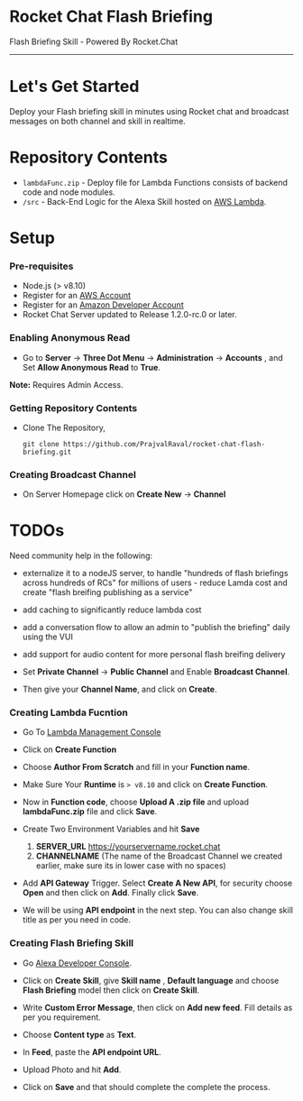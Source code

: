# Rocket Chat Flash Briefing
Flash Briefing Skill - Powered By Rocket.Chat

***

# Let's Get Started

Deploy your Flash briefing skill in minutes using Rocket chat and broadcast messages on both channel and skill in realtime.

# Repository Contents

* `lambdaFunc.zip` - Deploy file for Lambda Functions consists of backend code and node modules.
* `/src` - Back-End Logic for the Alexa Skill hosted on [AWS Lambda](https://aws.amazon.com/lambda/).


# Setup

### Pre-requisites

* Node.js (> v8.10)
* Register for an [AWS Account](https://aws.amazon.com/)
* Register for an [Amazon Developer Account](https://developer.amazon.com/)
* Rocket Chat Server updated to Release 1.2.0-rc.0 or later.

### Enabling Anonymous Read

* Go to **Server** -> **Three Dot Menu** -> **Administration** -> **Accounts** , and Set **Allow Anonymous Read** to **True**.

**Note:** Requires Admin Access.

### Getting Repository Contents

* Clone The Repository,

  `git clone https://github.com/PrajvalRaval/rocket-chat-flash-briefing.git`

### Creating Broadcast Channel

* On Server Homepage click on **Create New** -> **Channel**

# TODOs

Need community help in the following:

* externalize it to a nodeJS server, to handle "hundreds of flash briefings across hundreds of RCs" for millions of users - reduce Lamda cost and create  "flash breifing publishing as a service"
* add caching to significantly reduce lambda cost 
* add a conversation flow to allow an admin to "publish the briefing" daily using the VUI
* add support for audio content for more personal flash breifing delivery

* Set **Private Channel** -> **Public Channel** and Enable **Broadcast Channel**.

* Then give your **Channel Name**, and click on **Create**.

### Creating Lambda Fucntion

* Go To [Lambda Management Console](https://console.aws.amazon.com/lambda/home?region=us-east-1#/functions)

* Click on **Create Function**

* Choose **Author From Scratch** and fill in your **Function name**.

* Make Sure Your **Runtime** is `> v8.10` and click on **Create Function**.

* Now in **Function code**, choose **Upload A .zip file** and upload **lambdaFunc.zip** file and click **Save**.

* Create Two Environment Variables and hit **Save**
  
  1. **SERVER_URL**    https://yourservername.rocket.chat
	2. **CHANNELNAME**    (The name of the Broadcast Channel we created earlier, make sure its in lower case with no spaces)
  
* Add **API Gateway** Trigger. Select **Create A New API**, for security choose **Open** and then click on **Add**. Finally click **Save**.

* We will be using **API endpoint** in the next step. You can also change skill title as per you need in code.

### Creating Flash Briefing Skill

* Go [Alexa Developer Console](https://developer.amazon.com/alexa/console/ask).

* Click on **Create Skill**, give **Skill name** , **Default language** and choose **Flash Briefing** model then click on **Create Skill**.

* Write **Custom Error Message**, then click on **Add new feed**. Fill details as per you requirement.

* Choose **Content type** as **Text**.

* In **Feed**, paste the **API endpoint URL**.

* Upload Photo and hit **Add**.

* Click on **Save** and that should complete the complete the process.

